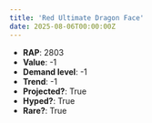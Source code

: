 ```yaml
---
title: 'Red Ultimate Dragon Face'
date: 2025-08-06T00:00:00Z
---
```

- **RAP**: 2803
- **Value**: -1
- **Demand level**: -1
- **Trend**: -1
- **Projected?**: True
- **Hyped?**: True
- **Rare?**: True
